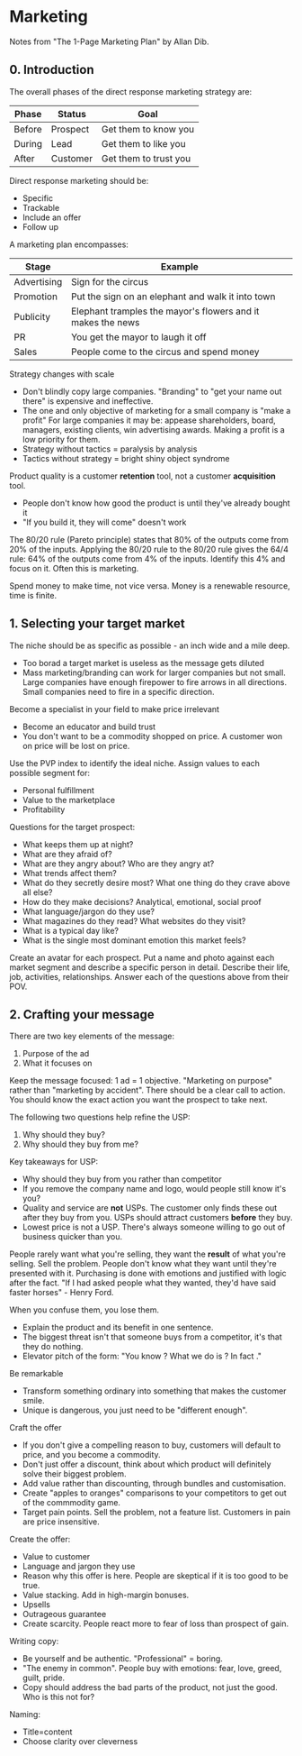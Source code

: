 # Marketing
Notes from "The 1-Page Marketing Plan" by Allan Dib.


## 0. Introduction
The overall phases of the direct response marketing strategy are:

| Phase  | Status   | Goal                  |
|--------|----------|-----------------------|
| Before | Prospect | Get them to know you  |
| During | Lead     | Get them to like you  |
| After  | Customer | Get them to trust you |

Direct response marketing should be:
- Specific
- Trackable
- Include an offer
- Follow up

A marketing plan encompasses:

| Stage | Example |
| ----- | ------- |
| Advertising | Sign for the circus |
| Promotion | Put the sign on an elephant and walk it into town |
| Publicity | Elephant tramples the mayor's flowers and it makes the news |
| PR | You get the mayor to laugh it off |
| Sales | People come to the circus and spend money |

Strategy changes with scale
- Don't blindly copy large companies. "Branding" to "get your name out there"
  is expensive and ineffective.
- The one and only objective of marketing for a small company is "make a profit"
  For large companies it may be: appease shareholders, board, managers, existing clients, win advertising awards.
  Making a profit is a low priority for them.
- Strategy without tactics = paralysis by analysis
- Tactics without strategy = bright shiny object syndrome

Product quality is a customer **retention** tool, not a customer **acquisition** tool.
- People don't know how good the product is until they've already bought it
- "If you build it, they will come" doesn't work

The 80/20 rule (Pareto principle) states that 80% of the outputs come from 20% of the inputs.
Applying the 80/20 rule to the 80/20 rule gives the 64/4 rule:
64% of the outputs come from 4% of the inputs.
Identify this 4% and focus on it. Often this is marketing.

Spend money to make time, not vice versa. Money is a renewable resource, time is finite.


## 1. Selecting your target market
The niche should be as specific as possible - an inch wide and a mile deep.
- Too borad a target market is useless as the message gets diluted
- Mass marketing/branding can work for larger companies but not small.
  Large companies have enough firepower to fire arrows in all directions.
  Small companies need to fire in a specific direction.

Become a specialist in your field to make price irrelevant
- Become an educator and build trust
- You don't want to be a commodity shopped on price. A customer won on price will be lost on price.

Use the PVP index to identify the ideal niche.
Assign values to each possible segment for:
- Personal fulfillment
- Value to the marketplace
- Profitability

Questions for the target prospect:
- What keeps them up at night?
- What are they afraid of? 
- What are they angry about? Who are they angry at?
- What trends affect them?
- What do they secretly desire most? What one thing do they crave above all else?
- How do they make decisions? Analytical, emotional, social proof
- What language/jargon do they use?
- What magazines do they read? What websites do they visit?
- What is a typical day like?
- What is the single most dominant emotion this market feels?

Create an avatar for each prospect.
Put a name and photo against each market segment and describe a specific person in detail.
Describe their life, job, activities, relationships.
Answer each of the questions above from their POV.


## 2. Crafting your message
There are two key elements of the message:
1. Purpose of the ad
2. What it focuses on

Keep the message focused: 1 ad = 1 objective.
"Marketing on purpose" rather than "marketing by accident".
There should be a clear call to action. You should know the exact action you want the prospect to take next.

The following two questions help refine the USP:
1. Why should they buy?
2. Why should they buy from me?

Key takeaways for USP:
- Why should they buy from you rather than competitor
- If you remove the company name and logo, would people still know it's you?
- Quality and service are **not** USPs. The customer only finds these out after they buy from you.
  USPs should attract customers **before** they buy.
- Lowest price is not a USP. There's always someone willing to go out of business quicker than you.

People rarely want what you're selling, they want the **result** of what you're selling.
Sell the problem.
People don't know what they want until they're presented with it.
Purchasing is done with emotions and justified with logic after the fact.
"If I had asked people what they wanted, they'd have said faster horses" - Henry Ford.

When you confuse them, you lose them.
- Explain the product and its benefit in one sentence.
- The biggest threat isn't that someone buys from a competitor, it's that they do nothing.
- Elevator pitch of the form:
  "You know <problem>? What we do is <solution>? In fact <proof>."

Be remarkable
- Transform something ordinary into something that makes the customer smile.
- Unique is dangerous, you just need to be "different enough".

Craft the offer
- If you don't give a compelling reason to buy, customers will default to price, and you become a commodity.
- Don't just offer a discount, think about which product will definitely solve their biggest problem.
- Add value rather than discounting, through bundles and customisation.
- Create "apples to oranges" comparisons to your competitors to get out of the commmodity game. 
- Target pain points. Sell the problem, not a feature list. Customers in pain are price insensitive.

Create the offer:
- Value to customer
- Language and jargon they use
- Reason why this offer is here. People are skeptical if it is too good to be true.
- Value stacking. Add in high-margin bonuses.
- Upsells
- Outrageous guarantee
- Create scarcity. People react more to fear of loss than prospect of gain.

Writing copy:
- Be yourself and be authentic. "Professional" = boring.
- "The enemy in common". People buy with emotions: fear, love, greed, guilt, pride.
- Copy should address the bad parts of the product, not just the good. Who is this not for?

Naming:
- Title=content
- Choose clarity over cleverness

